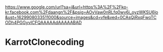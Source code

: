 https://www.google.com/url?sa=i&url=https%3A%2F%2Fko-kr.facebook.com%2Fdaangn%2F&psig=AOvVaw0nRLfq0wv6i_oyzWKSU6lo&ust=1629908033511000&source=images&cd=vfe&ved=0CAsQjRxqFwoTCODh4PGGyvICFQAAAAAdAAAAABAD

# KarrotClonecoding
